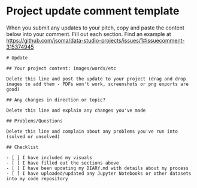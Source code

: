 # Project update comment template

When you submit any updates to your pitch, copy and paste the content below into your comment. Fill out each section. Find an example at https://github.com/jsoma/data-studio-projects/issues/1#issuecomment-315374945
	
    # Update
    	
    ## Your project content: images/words/etc
    	
    Delete this line and post the update to your project (drag and drop images to add them - PDFs won't work, screenshots or png exports are good)
      
    ## Any changes in direction or topic?
      
    Delete this line and explain any changes you've made
    	
    ## Problems/Questions
      
    Delete this line and complain about any problems you've run into (solved or unsolved)
    	
    ## Checklist
    	
    - [ ] I have included my visuals
    - [ ] I have filled out the sections above
    - [ ] I have been updating my DIARY.md with details about my process
    - [ ] I have uploaded/updated any Jupyter Notebooks or other datasets into my code repository
